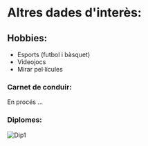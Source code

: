 # Altres dades d'interès:

## **Hobbies**:
  - Esports (futbol i bàsquet)
  - Videojocs
  - Mirar pel·lícules

### **Carnet de conduir:**
  En procés ...

### **Diplomes:**
![Dip1](https://user-images.githubusercontent.com/96571109/164237098-ddc29548-42c9-4a89-9f45-9d1e471a42ac.png)
